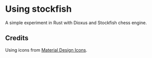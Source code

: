 # Using stockfish

A simple experiment in Rust with Dioxus and Stockfish chess engine.

## Credits

Using icons from [Material Design Icons](https://fonts.google.com/icons).
